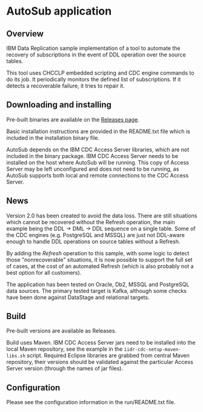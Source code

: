 # AutoSub application

## Overview

IBM Data Replication sample implementation of a tool to automate
the recovery of subscriptions in the event of DDL operation
over the source tables.

This tool uses CHCCLP embedded scripting and CDC engine commands to do its job.
It periodically monitors the defined list of subscriptions.
If it detects a recoverable failure, it tries to repair it.

## Downloading and installing

Pre-built binaries are available on the [Releases page](/zinal/IIDR-AutoSub/releases).

Basic installation instructions are provided in the README.txt file
which is included in the installation binary file.

AutoSub depends on the IBM CDC Access Server libraries, which are not
included in the binary package. IBM CDC Access Server needs to be installed
on the host where AutoSub will be running. This copy of Access Server
may be left unconfigured and does not need to be running, as AutoSub
supports both local and remote connections to the CDC Access Server.

## News

Version 2.0 has been created to avoid the data loss.
There are still situations which cannot be recovered without the Refresh operation,
the main example being the DDL -> DML -> DDL sequence on a single table.
Some of the CDC engines (e.g. PostgreSQL and MSSQL) are just not DDL-aware
enough to handle DDL operations on source tables without a Refresh.

By adding the *Refresh* operation to this sample, with some logic to detect
those "nonrecoverable" situations, it is now possible to support the
full set of cases, at the cost of an automated Refresh (which is also
probably not a best option for all customers).

The application has been tested on Oracle, Db2, MSSQL and PostgreSQL 
data sources. The primary tested target is Kafka, although some checks
have been done against DataStage and relational targets.

## Build

Pre-built versions are available as Releases.

Build uses Maven. IBM CDC Access Server jars need to be installed
into the local Maven repository, see the example in the 
`iidr-cdc-setup-maven-libs.sh` script.
Required Eclipse libraries are grabbed from central Maven repository,
their versions should be validated against the particular Access Server
version (through the names of jar files).

## Configuration

Please see the configuration information in the run/README.txt file.
